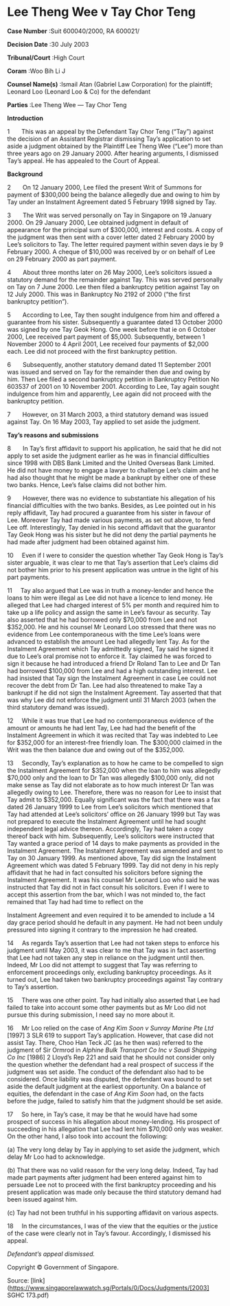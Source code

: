 # Lee Theng Wee v Tay Chor Teng 



**Case Number** :Suit 600040/2000, RA 600021/ 

**Decision Date** :30 July 2003 

**Tribunal/Court** :High Court 

**Coram** :Woo Bih Li J 

**Counsel Name(s)** :Ismail Atan (Gabriel Law Corporation) for the plaintiff; Leonard Loo (Leonard Loo & Co) for the defendant 

**Parties** :Lee Theng Wee — Tay Chor Teng 

**Introduction** 

1       This was an appeal by the Defendant Tay Chor Teng (“Tay”) against the decision of an Assistant Registrar dismissing Tay’s application to set aside a judgment obtained by the Plaintiff Lee Theng Wee (“Lee”) more than three years ago on 29 January 2000. After hearing arguments, I dismissed Tay’s appeal. He has appealed to the Court of Appeal. 

**Background** 

2       On 12 January 2000, Lee filed the present Writ of Summons for payment of $300,000 being the balance allegedly due and owing to him by Tay under an Instalment Agreement dated 5 February 1998 signed by Tay. 

3       The Writ was served personally on Tay in Singapore on 19 January 2000. On 29 January 2000, Lee obtained judgment in default of appearance for the principal sum of $300,000, interest and costs. A copy of the judgment was then sent with a cover letter dated 2 February 2000 by Lee’s solicitors to Tay. The letter required payment within seven days ie by 9 February 2000. A cheque of $10,000 was received by or on behalf of Lee on 29 February 2000 as part payment. 

4       About three months later on 26 May 2000, Lee’s solicitors issued a statutory demand for the remainder against Tay. This was served personally on Tay on 7 June 2000. Lee then filed a bankruptcy petition against Tay on 12 July 2000. This was in Bankruptcy No 2192 of 2000 (“the first bankruptcy petition”). 

5       According to Lee, Tay then sought indulgence from him and offered a guarantee from his sister. Subsequently a guarantee dated 13 October 2000 was signed by one Tay Geok Hong. One week before that ie on 6 October 2000, Lee received part payment of $5,000. Subsequently, between 1 November 2000 to 4 April 2001, Lee received four payments of $2,000 each. Lee did not proceed with the first bankruptcy petition. 

6       Subsequently, another statutory demand dated 11 September 2001 was issued and served on Tay for the remainder then due and owing by him. Then Lee filed a second bankruptcy petition in Bankruptcy Petition No 603537 of 2001 on 10 November 2001. According to Lee, Tay again sought indulgence from him and apparently, Lee again did not proceed with the bankruptcy petition. 

7       However, on 31 March 2003, a third statutory demand was issued against Tay. On 16 May 2003, Tay applied to set aside the judgment. 

**Tay’s reasons and submissions** 


8       In Tay’s first affidavit to support his application, he said that he did not apply to set aside the judgment earlier as he was in financial difficulties since 1998 with DBS Bank Limited and the United Overseas Bank Limited. He did not have money to engage a lawyer to challenge Lee’s claim and he had also thought that he might be made a bankrupt by either one of these two banks. Hence, Lee’s false claims did not bother him. 

9       However, there was no evidence to substantiate his allegation of his financial difficulties with the two banks. Besides, as Lee pointed out in his reply affidavit, Tay had procured a guarantee from his sister in favour of Lee. Moreover Tay had made various payments, as set out above, to fend Lee off. Interestingly, Tay denied in his second affidavit that the guarantor Tay Geok Hong was his sister but he did not deny the partial payments he had made after judgment had been obtained against him. 

10     Even if I were to consider the question whether Tay Geok Hong is Tay’s sister arguable, it was clear to me that Tay’s assertion that Lee’s claims did not bother him prior to his present application was untrue in the light of his part payments. 

11     Tay also argued that Lee was in truth a money-lender and hence the loans to him were illegal as Lee did not have a licence to lend money. He alleged that Lee had charged interest of 5% per month and required him to take up a life policy and assign the same in Lee’s favour as security. Tay also asserted that he had borrowed only $70,000 from Lee and not $352,000. He and his counsel Mr Leonard Loo stressed that there was no evidence from Lee contemporaneous with the time Lee’s loans were advanced to establish the amount Lee had allegedly lent Tay. As for the Instalment Agreement which Tay admittedly signed, Tay said he signed it due to Lee’s oral promise not to enforce it. Tay claimed he was forced to sign it because he had introduced a friend Dr Roland Tan to Lee and Dr Tan had borrowed $100,000 from Lee and had a high outstanding interest. Lee had insisted that Tay sign the Instalment Agreement in case Lee could not recover the debt from Dr Tan. Lee had also threatened to make Tay a bankrupt if he did not sign the Instalment Agreement. Tay asserted that that was why Lee did not enforce the judgment until 31 March 2003 (when the third statutory demand was issued). 

12     While it was true that Lee had no contemporaneous evidence of the amount or amounts he had lent Tay, Lee had had the benefit of the Instalment Agreement in which it was recited that Tay was indebted to Lee for $352,000 for an interest-free friendly loan. The $300,000 claimed in the Writ was the then balance due and owing out of the $352,000. 

13     Secondly, Tay’s explanation as to how he came to be compelled to sign the Instalment Agreement for $352,000 when the loan to him was allegedly $70,000 only and the loan to Dr Tan was allegedly $100,000 only, did not make sense as Tay did not elaborate as to how much interest Dr Tan was allegedly owing to Lee. Therefore, there was no reason for Lee to insist that Tay admit to $352,000. Equally significant was the fact that there was a fax dated 26 January 1999 to Lee from Lee’s solicitors which mentioned that Tay had attended at Lee’s solicitors’ office on 26 January 1999 but Tay was not prepared to execute the Instalment Agreement until he had sought independent legal advice thereon. Accordingly, Tay had taken a copy thereof back with him. Subsequently, Lee’s solicitors were instructed that Tay wanted a grace period of 14 days to make payments as provided in the Instalment Agreement. The Instalment Agreement was amended and sent to Tay on 30 January 1999. As mentioned above, Tay did sign the Instalment Agreement which was dated 5 February 1999. Tay did not deny in his reply affidavit that he had in fact consulted his solicitors before signing the Instalment Agreement. It was his counsel Mr Leonard Loo who said he was instructed that Tay did not in fact consult his solicitors. Even if I were to accept this assertion from the bar, which I was not minded to, the fact remained that Tay had had time to reflect on the 


Instalment Agreement and even required it to be amended to include a 14 day grace period should he default in any payment. He had not been unduly pressured into signing it contrary to the impression he had created. 

14     As regards Tay’s assertion that Lee had not taken steps to enforce his judgment until May 2003, it was clear to me that Tay was in fact asserting that Lee had not taken any step in reliance on the judgment until then. Indeed, Mr Loo did not attempt to suggest that Tay was referring to enforcement proceedings only, excluding bankruptcy proceedings. As it turned out, Lee had taken two bankruptcy proceedings against Tay contrary to Tay’s assertion. 

15     There was one other point. Tay had initially also asserted that Lee had failed to take into account some other payments but as Mr Loo did not pursue this during submission, I need say no more about it. 

16     Mr Loo relied on the case of _Ang Kim Soon v Sunray Marine Pte Ltd_ <span class="citation">[1997] 3 SLR 619</span> to support Tay’s application. However, that case did not assist Tay. There, Choo Han Teck JC (as he then was) referred to the judgment of Sir Ormrod in _Alphine Bulk Transport Co Inc v Saudi Shipping Co Inc_ [1986] 2 Lloyd’s Rep 221 and said that he should not consider only the question whether the defendant had a real prospect of success if the judgment was set aside. The conduct of the defendant also had to be considered. Once liability was disputed, the defendant was bound to set aside the default judgment at the earliest opportunity. On a balance of equities, the defendant in the case of _Ang Kim Soon_ had, on the facts before the judge, failed to satisfy him that the judgment should be set aside. 

17     So here, in Tay’s case, it may be that he would have had some prospect of success in his allegation about money-lending. His prospect of succeeding in his allegation that Lee had lent him $70,000 only was weaker. On the other hand, I also took into account the following: 

 (a) The very long delay by Tay in applying to set aside the judgment, which delay Mr Loo had to acknowledge. 

 (b) That there was no valid reason for the very long delay. Indeed, Tay had made part payments after judgment had been entered against him to persuade Lee not to proceed with the first bankruptcy proceeding and his present application was made only because the third statutory demand had been issued against him. 

 (c) Tay had not been truthful in his supporting affidavit on various aspects. 

18     In the circumstances, I was of the view that the equities or the justice of the case were clearly not in Tay’s favour. Accordingly, I dismissed his appeal. 

_Defendant’s appeal dismissed._ 

 Copyright © Government of Singapore. 


Source: [link](https://www.singaporelawwatch.sg/Portals/0/Docs/Judgments/[2003] SGHC 173.pdf)
